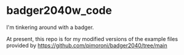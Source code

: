 # badger2040w_code
I'm tinkering around with a badger. 

At present, this repo is for my modified versions of the example files provided by https://github.com/pimoroni/badger2040/tree/main 

